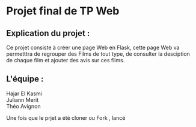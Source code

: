 
# Projet final de TP Web 


## Explication du projet : 

Ce projet consiste à créer une page Web en Flask, cette page Web va permetttra de regrouper des Films de tout type, de consulter la desciption de chaque film et ajouter des avis sur ces films.

## L'équipe :

Hajar El Kasmi <br>
Juliann Merit <br>
Théo Avignon <br>



Une fois que le prjet a été cloner ou Fork , lancé 